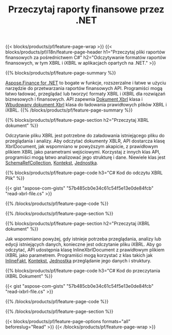 ﻿---
title: Przeczytaj raporty finansowe przez .NET
url: /pl/net/read/
description:  C# kod do odczytu raportów finansowych w plikach XBRL i iXBRL za pośrednictwem biblioteki .NET.
---
{{< blocks/products/pf/feature-page-wrap >}}
{{< blocks/products/pf/i18n/feature-page-header h1="Przeczytaj pliki raportów finansowych za pośrednictwem C#" h2="Odczytywanie formatów raportów finansowych, w tym XBRL i iXBRL w aplikacjach opartych na .NET." >}}

{{% blocks/products/pf/feature-page-summary %}}

[Aspose.Finance for .NET](https://products.aspose.com/finance/net/) to bogate w funkcje, rozszerzalne i łatwe w użyciu narzędzie do przetwarzania raportów finansowych API. Programiści mogą łatwo ładować, przeglądać lub tworzyć formaty XBRL i iXBRL dla rozwiązań biznesowych i finansowych. API zapewnia [Dokument Xbrl](https://apireference.aspose.com/finance/net/aspose.finance.xbrl/xbrldocument) klasa i  [Wbudowany dokument Xbrl](https://apireference.aspose.com/finance/net/aspose.finance.xbrl.inline/inlinexbrldocument) klasa do ładowania prawidłowych plików XBRL i iXBRL.
{{% /blocks/products/pf/feature-page-summary %}}

{{% blocks/products/pf/feature-page-section h2="Przeczytaj XBRL dokument" %}}

Odczytanie pliku XBRL jest potrzebne do załadowania istniejącego pliku do przeglądania i analizy. Aby odczytać dokumenty XBLR, API dostarcza klasę XbrlDocument, jak wspomniano w powyższym akapicie, z prawidłowym plikiem XBRL jako parametrami wejściowymi. Korzystaj z innych klas API, programiści mogą łatwo analizować jego strukturę i dane. Niewiele klas jest [SchemaRefCollection](https://apireference.aspose.com/finance/net/aspose.finance.xbrl/schemarefcollection), [Kontekst](https://apireference.aspose.com/finance/net/aspose.finance.xbrl/context), [Jednostka](https://apireference.aspose.com/finance/net/aspose.finance.xbrl/unit).

{{% blocks/products/pf/feature-page-code h3="C# Kod do odczytu XBRL Plik" %}}

{{< gist "aspose-com-gists" "57b485cb0e34c61c54f5e13e0de84fcb" "read-xbrl-file.cs" >}} 

{{% /blocks/products/pf/feature-page-code %}}

{{% /blocks/products/pf/feature-page-section %}}

{{% blocks/products/pf/feature-page-section h2="Przeczytaj iXBRL dokument" %}}

Jak wspomniano powyżej, gdy istnieje potrzeba przeglądania, analizy lub edycji istniejących danych, konieczne jest odczytanie pliku iXBRL. Aby go odczytać, API udostępnia klasę InlineXbrlDocument z prawidłowym plikiem iXBRL jako parametrem. Programiści mogą korzystać z klas takich jak [InlineFakt](https://apireference.aspose.com/finance/net/aspose.finance.xbrl.inline/inlinefact), [Kontekst](https://apireference.aspose.com/finance/net/aspose.finance.xbrl/context), [Jednostka](https://apireference.aspose.com/finance/net/aspose.finance.xbrl/unit) przeglądanie jego danych i struktury. 

{{% blocks/products/pf/feature-page-code h3="C# Kod do przeczytania iXBRL Dokument" %}}

{{< gist "aspose-com-gists" "57b485cb0e34c61c54f5e13e0de84fcb" "read-ixbrl-file.cs" >}}

{{% /blocks/products/pf/feature-page-code %}}

{{% /blocks/products/pf/feature-page-section %}}

{{< blocks/products/pf/feature-page-options formats="all" beforeslug="Read" >}}
{{< /blocks/products/pf/feature-page-wrap >}}
